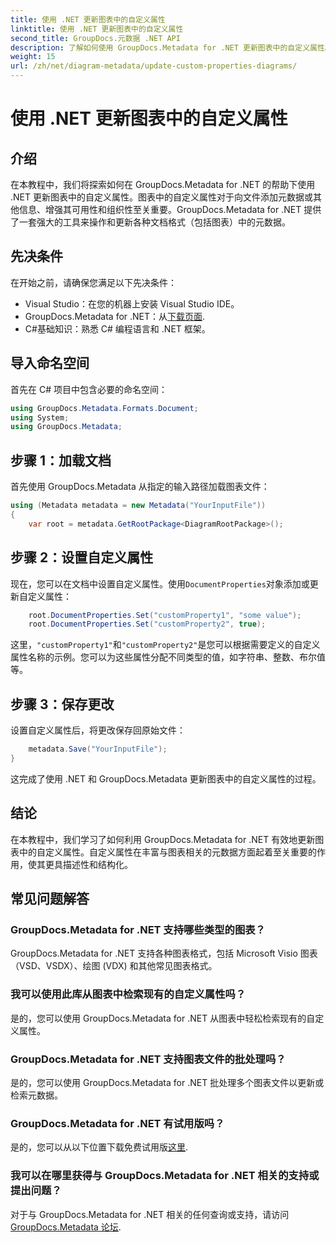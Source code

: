 ```yaml
---
title: 使用 .NET 更新图表中的自定义属性
linktitle: 使用 .NET 更新图表中的自定义属性
second_title: GroupDocs.元数据 .NET API
description: 了解如何使用 GroupDocs.Metadata for .NET 更新图表中的自定义属性。轻松增强元数据。
weight: 15
url: /zh/net/diagram-metadata/update-custom-properties-diagrams/
---
```


# 使用 .NET 更新图表中的自定义属性

## 介绍
在本教程中，我们将探索如何在 GroupDocs.Metadata for .NET 的帮助下使用 .NET 更新图表中的自定义属性。图表中的自定义属性对于向文件添加元数据或其他信息、增强其可用性和组织性至关重要。GroupDocs.Metadata for .NET 提供了一套强大的工具来操作和更新各种文档格式（包括图表）中的元数据。
## 先决条件
在开始之前，请确保您满足以下先决条件：
- Visual Studio：在您的机器上安装 Visual Studio IDE。
-  GroupDocs.Metadata for .NET：从[下载页面](https://releases.groupdocs.com/metadata/net/).
- C#基础知识：熟悉 C# 编程语言和 .NET 框架。

## 导入命名空间
首先在 C# 项目中包含必要的命名空间：
```csharp
using GroupDocs.Metadata.Formats.Document;
using System;
using GroupDocs.Metadata;
```
## 步骤 1：加载文档
首先使用 GroupDocs.Metadata 从指定的输入路径加载图表文件：
```csharp
using (Metadata metadata = new Metadata("YourInputFile"))
{
    var root = metadata.GetRootPackage<DiagramRootPackage>();
```
## 步骤 2：设置自定义属性
现在，您可以在文档中设置自定义属性。使用`DocumentProperties`对象添加或更新自定义属性：
```csharp
    root.DocumentProperties.Set("customProperty1", "some value");
    root.DocumentProperties.Set("customProperty2", true);
```
这里，`"customProperty1"`和`"customProperty2"`是您可以根据需要定义的自定义属性名称的示例。您可以为这些属性分配不同类型的值，如字符串、整数、布尔值等。
## 步骤 3：保存更改
设置自定义属性后，将更改保存回原始文件：
```csharp
    metadata.Save("YourInputFile");
}
```
这完成了使用 .NET 和 GroupDocs.Metadata 更新图表中的自定义属性的过程。

## 结论
在本教程中，我们学习了如何利用 GroupDocs.Metadata for .NET 有效地更新图表中的自定义属性。自定义属性在丰富与图表相关的元数据方面起着至关重要的作用，使其更具描述性和结构化。

## 常见问题解答
### GroupDocs.Metadata for .NET 支持哪些类型的图表？
GroupDocs.Metadata for .NET 支持各种图表格式，包括 Microsoft Visio 图表（VSD、VSDX）、绘图 (VDX) 和其他常见图表格式。
### 我可以使用此库从图表中检索现有的自定义属性吗？
是的，您可以使用 GroupDocs.Metadata for .NET 从图表中轻松检索现有的自定义属性。
### GroupDocs.Metadata for .NET 支持图表文件的批处理吗？
是的，您可以使用 GroupDocs.Metadata for .NET 批处理多个图表文件以更新或检索元数据。
### GroupDocs.Metadata for .NET 有试用版吗？
是的，您可以从以下位置下载免费试用版[这里](https://releases.groupdocs.com/).
### 我可以在哪里获得与 GroupDocs.Metadata for .NET 相关的支持或提出问题？
对于与 GroupDocs.Metadata for .NET 相关的任何查询或支持，请访问[GroupDocs.Metadata 论坛](https://forum.groupdocs.com/c/metadata/14).